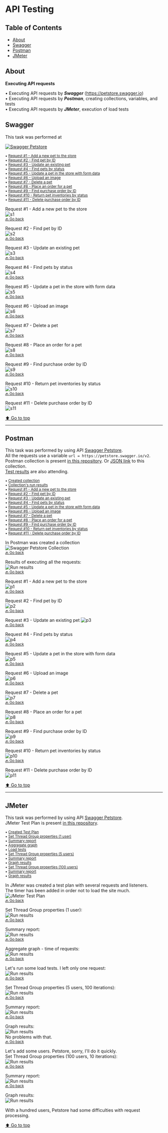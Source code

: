 # API Testing <a name="start"></a>

## Table of Contents

- [About](#about)
- [Swagger](#swagger)
- [Postman](#postman)
- [JMeter](#jmeter)


## About <a name = "about"></a>

**Executing API requests**  

• Executing API requests by ***Swagger*** (<https://petstore.swagger.io>)  
• Executing API requests by ***Postman***, creating collections, variables, and tests  
• Executing API requests by ***JMeter***, execution of load tests   


## Swagger <a name = "swagger"></a>

This task was performed at   

[![Swagger Petstore](./Swagger/Swagger_petstore_header.png)](https://petstore.swagger.io)

<small>

• [Request #1 - Add a new pet to the store](#s1)  
• [Request #2 - Find pet by ID](#s2)  
• [Request #3 - Update an existing pet](#s3)  
• [Request #4 - Find pets by status](#s4)  
• [Request #5 - Update a pet in the store with form data](#s5)  
• [Request #6 - Upload an image](#s6)  
• [Request #7 - Delete a pet](#s7)  
• [Request #8 - Place an order for a pet](#s8)  
• [Request #9 - Find purchase order by ID](#s9)  
• [Request #10 - Return pet inventories by status](#s10)  
• [Request #11 - Delete purchase order by ID](#s11)  

</small>

<a name="s1"></a> Request #1 - Add a new pet to the store  
![s1](./Swagger/01_Swagger_Add_a_new_pet_to_the_store.png)  
<small>[🔙 Go back](#swagger)</small>

<a name="s2"></a> Request #2 - Find pet by ID  
![s2](./Swagger/02_Swagger_Find_pet_by_ID.png)  
<small>[🔙 Go back](#swagger)</small>

<a name="s3"></a> Request #3 - Update an existing pet  
![s3](./Swagger/03_Swagger_Update_an_existing_pet.png)  
<small>[🔙 Go back](#swagger)</small>

<a name="s4"></a> Request #4 - Find pets by status  
![s4](./Swagger/04_Swagger_Find_pets_by_status.png)  
<small>[🔙 Go back](#swagger)</small>

<a name="s5"></a> Request #5 - Update a pet in the store with form data  
![s5](./Swagger/05_Swagger_Update_a_pet_in_the_store_with_form_data.png)  
<small>[🔙 Go back](#swagger)</small>

<a name="s6"></a> Request #6 - Upload an image  
![s6](./Swagger/06_Swagger_Upload_an_image.png)  
<small>[🔙 Go back](#swagger)</small>

<a name="s7"></a> Request #7 - Delete a pet  
![s7](./Swagger/07_Swagger_Delete_a_pet.png)  
<small>[🔙 Go back](#swagger)</small>

<a name="s8"></a> Request #8 - Place an order for a pet  
![s8](./Swagger/08_Swagger_Place_an_order_for_a_pet.png)  
<small>[🔙 Go back](#swagger)</small>

<a name="s9"></a> Request #9 - Find purchase order by ID  
![s9](./Swagger/09_Swagger_Find_purchase_order_by_ID.png)  
<small>[🔙 Go back](#swagger)</small>

<a name="s10"></a> Request #10 - Return pet inventories by status  
![s10](./Swagger/10_Swagger_Return_pet_inventories_by_status.png)  
<small>[🔙 Go back](#swagger)</small>

<a name="s11"></a> Request #11 - Delete purchase order by ID  
![s11](./Swagger/11_Swagger_Delete_purchase_order_by_ID.png)  

[⬆️ Go to top](#start)

---

## Postman <a name = "postman"></a>

This task was performed by using API [Swagger Petstore](https://petstore.swagger.io).  
All the requests use a variable `url = https://petstore.swagger.io/v2`.  
Postman collection is present [in this repository](./Postman/Swagger_petstore.postman_collection.json). 
Or [JSON link](https://www.getpostman.com/collections/5e440ad7a638341a533a) to this collection.  
[Test results](./Postman/Swagger_petstore.postman_test_run.json) are also attending.  

<small>

• [Created collection](#p_collection)  
• [Collection's run results](#p_results)  
• [Request #1 - Add a new pet to the store](#p1)  
• [Request #2 - Find pet by ID](#p2)  
• [Request #3 - Update an existing pet](#p3)  
• [Request #4 - Find pets by status](#p4)  
• [Request #5 - Update a pet in the store with form data](#p5)  
• [Request #6 - Upload an image](#p6)  
• [Request #7 - Delete a pet](#p7)  
• [Request #8 - Place an order for a pet](#p8)  
• [Request #9 - Find purchase order by ID](#p9)  
• [Request #10 - Return pet inventories by status](#p10)  
• [Request #11 - Delete purchase order by ID](#p11)  

</small>

<a name="p_collection"></a> In Postman was created a collection  
![Swagger Petstore Collection](./Postman/Swagger_Petstore_collection.png)  
<small>[🔙 Go back](#postman)</small>

<a name="p_results"></a> Results of executing all the requests:  
![Run results](./Postman/Swagger_petstore_run_results.png)  
<small>[🔙 Go back](#postman)</small>

<a name="p1"></a> Request #1 - Add a new pet to the store  
![p1](./Postman/01_Postman_Add_a_new_pet_to_the_store.png)  
<small>[🔙 Go back](#postman)</small>

<a name="p2"></a> Request #2 - Find pet by ID  
![p2](./Postman/02_Postman_Find_pet_by_ID.png)  
<small>[🔙 Go back](#postman)</small>

<a name="p3"></a> Request #3 - Update an existing pet
![p3](./Postman/03_Postman_Update_an_existing_pet.png)  
<small>[🔙 Go back](#postman)</small>

<a name="p4"></a> Request #4 - Find pets by status  
![p4](./Postman/04_Postman_Find_pets_by_status.png)  
<small>[🔙 Go back](#postman)</small>

<a name="p5"></a> Request #5 - Update a pet in the store with form data  
![p5](./Postman/05_Postman_Update_a_pet_in_the_store_with_form_data.png)  
<small>[🔙 Go back](#postman)</small>

<a name="p6"></a> Request #6 - Upload an image  
![p6](./Postman/06_Postman_Upload_an_image.png)  
<small>[🔙 Go back](#postman)</small>

<a name="p7"></a> Request #7 - Delete a pet  
![p7](./Postman/07_Postman_Delete_a_pet.png)  
<small>[🔙 Go back](#postman)</small>

<a name="p8"></a> Request #8 - Place an order for a pet  
![p8](./Postman/08_Postman_Place_an_order_for_a_pet.png)  
<small>[🔙 Go back](#postman)</small>

<a name="p9"></a> Request #9 - Find purchase order by ID  
![p9](./Postman/09_Postman_Find_purchase_order_by_ID.png)  
<small>[🔙 Go back](#postman)</small>

<a name="p10"></a> Request #10 - Return pet inventories by status  
![p10](./Postman/10_Postman_Return_pet_inventories_by_status.png)  
<small>[🔙 Go back](#postman)</small>

<a name="p11"></a> Request #11 - Delete purchase order by ID  
![p11](./Postman/11_Postman_Delete_purchase_order_by_ID.png)  

[⬆️ Go to top](#start)

---

## JMeter <a name = "jmeter"></a>

This task was performed by using API [Swagger Petstore](https://petstore.swagger.io).  
JMeter Test Plan is present [in this repository](./JMeter/Petstore.jmx). 

<small>

• [Created Test Plan](#jm_test_plan_01)  
• [Set Thread Group properties (1 user)](#jm_thread_01)  
• [Summary report](#jm_results_01)  
• [Aggregate graph](#jm_results_02)  
• [Load tests](#jm_test_plan_02)  
• [Set Thread Group properties (5 users)](#jm_thread_02)  
• [Summary report](#jm_results_03)  
• [Graph results](#jm_results_04)  
• [Set Thread Group properties (100 users)](#jm_thread_03)  
• [Summary report](#jm_results_05)  
• [Graph results](#jm_results_06)  

</small>

<a name="jm_test_plan_01"></a> In JMeter was created a test plan with several requests and listeners.  
The timer has been added in order not to load the site much.  
![JMeter Test Plan](./JMeter/JMeter_Petstore_Test_Plan_01.png)  
<small>[🔙 Go back](#jmeter)</small>

<a name="jm_thread_01"></a> Set Thread Group properties (1 user):  
![Run results](./JMeter/JMeter_Thread_01.png)  
<small>[🔙 Go back](#jmeter)</small>

<a name="jm_results_01"></a> Summary report:  
![Run results](./JMeter/JMeter_results_01.png)  
<small>[🔙 Go back](#jmeter)</small>

<a name="jm_results_02"></a> Aggregate graph - time of requests:  
![Run results](./JMeter/JMeter_results_02.png)  
<small>[🔙 Go back](#jmeter)</small>

<a name="jm_test_plan_02"></a> Let's run some load tests. I left only one request:  
![Run results](./JMeter/JMeter_Petstore_Test_Plan_02.png)  
<small>[🔙 Go back](#jmeter)</small>

<a name="jm_thread_02"></a> Set Thread Group properties (5 users, 100 iterations):  
![Run results](./JMeter/JMeter_Thread_02.png)  
<small>[🔙 Go back](#jmeter)</small>

<a name="jm_results_03"></a> Summary report:  
![Run results](./JMeter/JMeter_results_03.png)  
<small>[🔙 Go back](#jmeter)</small>

<a name="jm_results_04"></a> Graph results:  
![Run results](./JMeter/JMeter_results_04.png)  
No problems with that.  
<small>[🔙 Go back](#jmeter)</small>

<a name="jm_thread_03"></a> Let's add some users. Petstore, sorry, I'll do it quickly.  
Set Thread Group properties (100 users, 10 iterations):  
![Run results](./JMeter/JMeter_Thread_03.png)  
<small>[🔙 Go back](#jmeter)</small>

<a name="jm_results_05"></a> Summary report:  
![Run results](./JMeter/JMeter_results_05.png)  
<small>[🔙 Go back](#jmeter)</small>

<a name="jm_results_06"></a> Graph results:  
![Run results](./JMeter/JMeter_results_06.png)  

With a hundred users, Petstore had some difficulties with request processing.

[⬆️ Go to top](#start)
